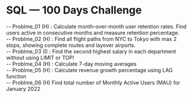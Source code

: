 # SQL — 100 Days Challenge
-- Problme_01 (H) : Calculate month-over-month user retention rates. Find users active in consecutive months and measure retention percentage.<br>
-- Problme_02 (H) : Find all flight paths from NYC to Tokyo with max 2 stops, showing complete routes and layover airports.<br>
-- Problme_03 (I) : Find the second highest salary in each department without using LIMIT or TOP!<br>
-- Problme_04 (H) : Calculate 7-day moving averages<br>
-- Problme_05 (H) : Calculate revenue growth percentage using LAG function<br>
-- Problme_06 (H) Find total number of Monthly Active Users (MAU) for January 2022

